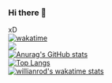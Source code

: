 ### Hi there 👋

xD
<br />
[![wakatime](https://wakatime.com/badge/user/1167edd2-9416-424a-b7e7-d71f3d373e3d.svg)](https://wakatime.com/@1167edd2-9416-424a-b7e7-d71f3d373e3d)<br />
![](https://komarev.com/ghpvc/?username=FerNoceti)<br />
[![Anurag's GitHub stats](https://github-readme-stats.vercel.app/api?username=fernoceti)](https://github.com/anuraghazra/github-readme-stats)<br />
[![Top Langs](https://github-readme-stats.vercel.app/api/top-langs/?username=fernoceti)](https://github.com/anuraghazra/github-readme-stats)<br />
[![willianrod's wakatime stats](https://github-readme-stats.vercel.app/api/wakatime?username=1167edd2-9416-424a-b7e7-d71f3d373e3d)](https://github.com/anuraghazra/github-readme-stats)<br />
